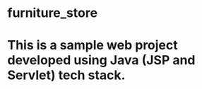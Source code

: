 # furniture_store
# This is a sample web project developed using Java (JSP and Servlet) tech stack. 
